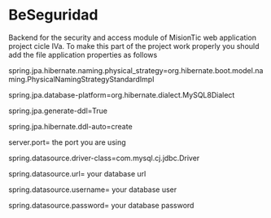 # BeSeguridad
Backend for the security and access module of MisionTic web application project cicle IVa. To make this part of the project work properly you should add the file application properties as follows


spring.jpa.hibernate.naming.physical_strategy=org.hibernate.boot.model.naming.PhysicalNamingStrategyStandardImpl

spring.jpa.database-platform=org.hibernate.dialect.MySQL8Dialect

spring.jpa.generate-ddl=True

spring.jpa.hibernate.ddl-auto=create

server.port= the port you are using

spring.datasource.driver-class=com.mysql.cj.jdbc.Driver

spring.datasource.url= your database url

spring.datasource.username= your database user

spring.datasource.password= your database password
